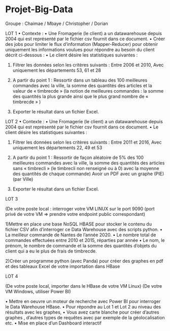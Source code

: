 # Projet-Big-Data

Groupe : Chaimae / Mbaye / Christopher / Dorian




 LOT 1
•
Contexte :
•
Une Fromagerie (le client) a un datawarehouse depuis 2004 qui est représenté par le fichier csv fournit dans ce document.
•
Créer des jobs pour limiter le flux d’information (Mapper-Reducer) pour obtenir uniquement les informations voulues pour répondre au besoin du client décrit ci-dessous :
•
Le client désire les statistiques suivantes :

1) Filtrer les données selon les critères suivants :
Entre 2006 et 2010,
Avec uniquement les départements 53, 61 et 28

2) A partir du point 1 : Ressortir dans un tableau des 100 meilleures commandes avec la ville, la somme des quantités des articles et la valeur de « timbrecde » (la notion de meilleures commandes : la somme des quantités la plus grande ainsi que le plus grand nombre de « timbrecde » )

3) Exporter le résultat dans un fichier Excel.


LOT 2
•
Contexte :
•
Une Fromagerie (le client) a un datawarehouse depuis 2004 qui est représenté par le fichier csv fournit dans ce document.
•
Le client désire les statistiques suivantes :

1) Filtrer les données selon les critères suivants :
Entre 2011 et 2016,
Avec uniquement les départements 22, 49 et 53

2) A partir du point 1 : Ressortir de façon aléatoire de 5% des 100 meilleures commandes avec la ville, la somme des quantités des articles sans « timbrecli » (le timbrecli non renseigné ou à 0) avec la moyenne des quantités de chaque commande)
Avoir un PDF avec un graphe (PIE) (par Ville)

3) Exporter le résultat dans un fichier Excel.

LOT 3

(De votre poste local : interroger votre VM LINUX sur le port 9090 (port privé de votre VM => prendre votre endpoint public correspondant)

1)Mettre en place une base NoSQL HBASE pour stocker le contenu du fichier CSV afin d’interroger ce Data Warehouse avec des scripts python.
•
La meilleur commande de Nantes de l’année 2020.
•
Le nombre total de commandes effectuées entre 2010 et 2015, réparties par année
•
Le nom, le prénom, le nombre de commande et la somme des quantités d’objets du client qui a eu le plus de frais de timbrecde.

2)Créer un programme python (avec Panda) pour créer des graphes en pdf et des tableaux Excel de votre importation dans HBase

LOT 4

(De votre poste local, importer dans le HBase de votre VM Linux)
(De votre VM Windows, utiliser Power BI)

• Mettre en oeuvre un moteur de recherche avec Power BI pour interroger le Data Warehouse HBase.
•
Pour répondre au Lot 1 et Lot 2 au niveau des résultats avec les graphes,
•
Vous avez carte blanche pour créer d’autres graphes , d’autres types de requêtes avec par exemple de la géolocalisation etc.
•
Mise en place d’un Dashboard interactif
